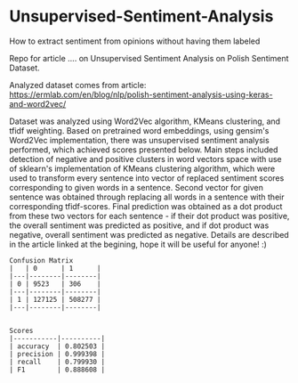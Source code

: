 # Unsupervised-Sentiment-Analysis
How to extract sentiment from opinions without having them labeled

Repo for article .... on Unsupervised Sentiment Analysis on Polish Sentiment Dataset.

Analyzed dataset comes from article: https://ermlab.com/en/blog/nlp/polish-sentiment-analysis-using-keras-and-word2vec/

Dataset was analyzed using Word2Vec algorithm, KMeans clustering, and tfidf weighting. Based on pretrained word embeddings, using gensim's Word2Vec implementation, there was unsupervised sentiment analysis performed, which achieved scores presented below. Main steps included detection of negative and positive clusters in word vectors space with use of sklearn's implementation of KMeans clustering algorithm, which were used to transform every sentence into vector of replaced sentiment scores corresponding to given words in a sentence. Second vector for given sentence was obtained through replacing all words in a sentence with their corresponding tfidf-scores. Final prediction was obtained as a dot product from these two vectors for each sentence - if their dot product was positive, the overall sentiment was predicted as positive, and if dot product was negative, overall sentiment was predicted as negative. Details are described in the article linked at the begining, hope it will be useful for anyone! :) 

```
Confusion Matrix
|   | 0      | 1      |
|---|--------|--------|
| 0 | 9523   | 306    |
|---|--------|--------|
| 1 | 127125 | 508277 |
|---|--------|--------|

 
Scores
|-----------|----------|
| accuracy  | 0.802503 |
| precision | 0.999398 |
| recall    | 0.799930 |
| F1        | 0.888608 |
```
